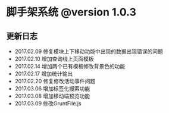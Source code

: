 # 脚手架系统 @version 1.0.3

## 更新日志
* 2017.02.09 修复模块上下移动功能中出现的数据出现错误的问题
* 2017.02.10 增加查询线上页面模板
* 2017.02.14 增加两个已有模板修改背景色的功能
* 2017.02.17 增加统计输出
* 2017.02.20 修复修改活动事件问题
* 2017.03.06 增加标签化搜索功能
* 2017.03.08 增加移动端预览功能
* 2017.03.09 修改GruntFile.js